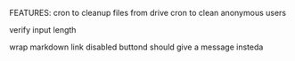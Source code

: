 FEATURES:
cron to cleanup files from drive
cron to clean anonymous users

verify input length

wrap markdown link
disabled buttond should give a message insteda